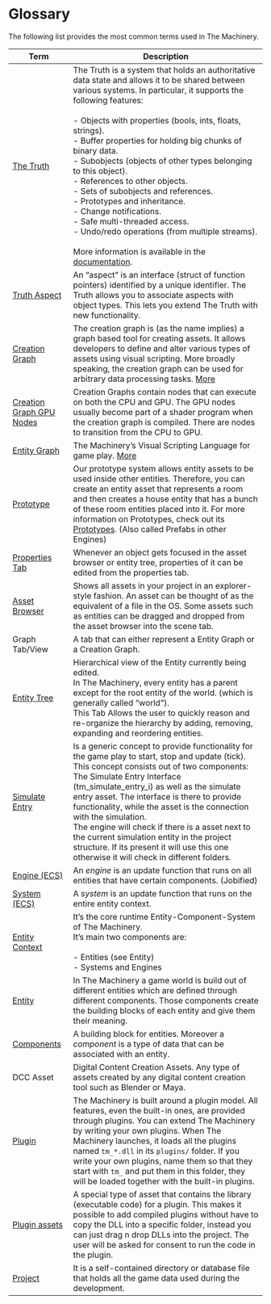 # Glossary

The following list provides the most common terms used in The Machinery.

| Term                                                         | Description                                                  |
| ------------------------------------------------------------ | ------------------------------------------------------------ |
| [The Truth](https://ourmachinery.github.io/themachinery-books/the_machinery_book/the_truth/index.html) | The Truth is a system that holds an authoritative data state and allows it to be shared between various systems. In particular, it supports the following features:<br><br>- Objects with properties (bools, ints, floats, strings).<br>- Buffer properties for holding big chunks of binary data.<br>- Subobjects (objects of other types belonging to this object).<br>- References to other objects.<br>- Sets of subobjects and references.<br>- Prototypes and inheritance.<br>- Change notifications.<br>- Safe multi-threaded access.<br>- Undo/redo operations (from multiple streams).<br><br>More information is available in the [documentation](https://ourmachinery.com//apidoc/foundation/the_truth.h.html#the_truth.h). |
| [Truth Aspect]({{the_machinery_book}}/the_truth/aspects.html) | An “aspect” is an interface (struct of function pointers) identified by a unique identifier. The Truth allows you to associate aspects with object types. This lets you extend The Truth with new functionality. |
| [Creation Graph](https://ourmachinery.github.io/themachinery-books/the_machinery_book/creation_graphs/concept.html) | The creation graph is (as the name implies) a graph based tool for creating assets. It allows developers to define and alter various types of assets using visual scripting. More broadly speaking, the creation graph can be used for arbitrary data processing tasks. [More](https://ourmachinery.github.io/themachinery-books/the_machinery_book/creation_graphs/concept.html) |
| [Creation Graph GPU Nodes]({{the_machinery_book}}creation_graphs/node_types.html) | Creation Graphs contain nodes that can execute on both the CPU and GPU. The GPU nodes usually become part of a shader program when the creation graph is compiled. There are nodes to transition from the CPU to GPU. |
| [Entity Graph](https://ourmachinery.github.io/themachinery-books/the_machinery_book/gameplay_coding/extend_the_visual_scripting_language.html) | The Machinery’s Visual Scripting Language for game play. [More](https://ourmachinery.github.io/themachinery-books/the_machinery_book/editing_workflows/visual-scripting.html) |
| [Prototype](https://ourmachinery.github.io/themachinery-books/the_machinery_book/editing_workflows/prototypes.html) | Our prototype system allows entity assets to be used inside other entities. Therefore, you can create an entity asset that represents a room and then creates a house entity that has a bunch of these room entities placed into it. For more information on Prototypes, check out its [Prototypes](https://ourmachinery.github.io/themachinery-books/the_machinery_book/editing_workflows/prototypes.html). (Also called Prefabs in other Engines) |
| [Properties Tab](https://ourmachinery.github.io/themachinery-books/the_machinery_book/the_editor/properties_tab.html) | Whenever an object gets focused in the asset browser or entity tree, properties of it can be edited from the properties tab. |
| [Asset Browser](https://ourmachinery.github.io/themachinery-books/the_machinery_book/the_editor/asset_browser.html) | Shows all assets in your project in an explorer-style fashion. An asset can be thought of as the equivalent of a file in the OS. Some assets such as entities can be dragged and dropped from the asset browser into the scene tab. |
| Graph Tab/View                                               | A tab that can either represent a Entity Graph or a Creation Graph. |
| [Entity Tree](https://ourmachinery.github.io/themachinery-books/the_machinery_book/the_editor/entity_tree_tab.html) | Hierarchical view of the Entity currently being edited.<br>In The Machinery, every entity has a parent except for the root entity of the world. (which is generally called “world”).<br>This Tab Allows the user to quickly reason and re-organize the hierarchy by adding, removing, expanding and reordering entities. |
| [Simulate Entry]({{the_machinery_book}}/gameplay_coding/simulate_entry.html) | Is a generic concept to provide functionality for the game play to start, stop and update (tick). This concept consists out of two components: The Simulate Entry Interface (tm_simulate_entry_i) as well as the simulate entry asset. The interface is there to provide functionality, while the asset is the connection with the simulation. <br>The engine will check  if there is a asset next to the current simulation entity in the project structure. If its present it will use this one otherwise it will check in different folders. |
| [Engine (ECS)]({{the_machinery_book}}/gameplay_coding/ecs/index.html) | An *engine* is an update function that runs on all entities that have certain components. (Jobified) |
| [System (ECS)]({{the_machinery_book}}/gameplay_coding/ecs/index.html) | A *system* is an update function that runs on the entire entity context. |
| [Entity Context]({{the_machinery_book}}/gameplay_coding/ecs/index.html) | It’s the core runtime Entity-Component-System of The Machinery.<br>It’s main two components are:<br><br>- Entities (see Entity)<br>- Systems and Engines |
| [Entity]({{the_machinery_book}}/gameplay_coding/ecs/index.html) | In The Machinery a game world is build out of different entities which are defined through different components. Those components create the building blocks of each entity and give them their meaning. |
| [Components]({{the_machinery_book}}/gameplay_coding/ecs/what_are_components.html) | A building block for entities.  Moreover a *component* is a type of data that can be associated with an entity. |
| DCC Asset                                                    | Digital Content Creation Assets. Any type of assets created by any digital content creation tool such as Blender or Maya. |
| [Plugin]({{the_machinery_book}}/extending_the_machinery/the_plugin_system.html) | The Machinery is built around a plugin model. All features, even the built-in ones, are provided through plugins. You can extend The Machinery by writing your own plugins. When The Machinery launches, it loads all the plugins named `tm_*.dll` in its `plugins/` folder. If you write your own plugins, name them so that they start with `tm_` and put them in this folder, they will be loaded together with the built-in plugins. |
| [Plugin assets]({{the_machinery_book}}/extending_the_machinery/plugin-assets.html) | A special type of asset that contains the library (executable code) for a plugin. This makes it possible to add compiled plugins without have to copy the DLL into a specific folder, instead you can just drag n drop DLLs into the project. The user will be asked for consent to run the code in the plugin. |
| [Project]({{the_machinery_book}}/getting_started/new_project.html) | It is a self-contained directory or database file that holds all the game data used during the development. |

